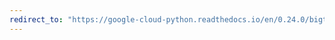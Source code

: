 ```yaml
---
redirect_to: "https://google-cloud-python.readthedocs.io/en/0.24.0/bigtable-table-api.html"
---
```

